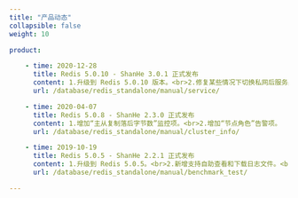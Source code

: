 ```yaml
---
title: "产品动态"
collapsible: false
weight: 10

product:

    - time: 2020-12-28
      title: Redis 5.0.10 - ShanHe 3.0.1 正式发布
      content: 1.升级到 Redis 5.0.10 版本。<br>2.修复某些情况下切换私网后服务异常的问题。<br>3.修复某些情况下升级到 Redis 5.0.8 - ShanHe 3.0.0 版本后服务异常的问题。
      url: /database/redis_standalone/manual/service/

    - time: 2020-04-07
      title: Redis 5.0.8 - ShanHe 2.3.0 正式发布
      content: 1.增加“主从复制落后字节数”监控项。<br>2.增加“节点角色”告警项。
      url: /database/redis_standalone/manual/cluster_info/

    - time: 2019-10-19
      title: Redis 5.0.5 - ShanHe 2.2.1 正式发布
      content: 1.升级到 Redis 5.0.5。<br>2.新增支持自助查看和下载日志文件。<br>3.关闭 OpenSSH Server 服务以提高安全性。<br>4.提升三节点集群主从切换稳定性。<br>5.优化日志轮转，节省硬盘空间。<br>6.负增加新主机类型供用户选择。<br>7.增加切换单双核 CPU 的选项。
      url: /database/redis_standalone/manual/benchmark_test/

---
```


